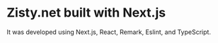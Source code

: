 # Zisty.net built with Next.js
It was developed using Next.js, React, Remark, Eslint, and TypeScript.
